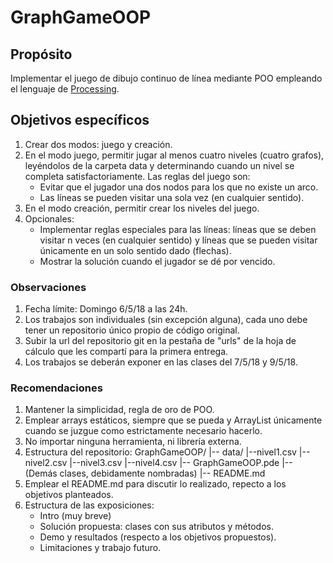 # GraphGameOOP

## Propósito

Implementar el juego de dibujo continuo de línea mediante POO empleando el lenguaje de [Processing](https://processing.org/).

## Objetivos específicos

1. Crear dos modos: juego y creación.
2. En el modo juego, permitir jugar al menos cuatro niveles (cuatro grafos), leyéndolos de la carpeta data y determinando cuando un nivel se completa satisfactoriamente. Las reglas del juego son:
    * Evitar que el jugador una dos nodos para los que no existe un arco.
    * Las líneas se pueden visitar una sola vez (en cualquier sentido).
3. En el modo creación, permitir crear los niveles del juego.
4. Opcionales:
    * Implementar reglas especiales para las líneas: líneas que se deben visitar n veces (en cualquier sentido) y líneas que se pueden visitar únicamente en un solo sentido dado (flechas).
    * Mostrar la solución cuando el jugador se dé por vencido.

### Observaciones

1. Fecha límite: Domingo 6/5/18 a las 24h.
2. Los trabajos son individuales (sin excepción alguna), cada uno debe tener un repositorio único propio de código original.
3. Subir la url del repositorio git en la pestaña de "urls" de la hoja de cálculo que les compartí para la primera entrega.
4. Los trabajos se deberán exponer en las clases del 7/5/18 y 9/5/18.

### Recomendaciones

1. Mantener la simplicidad, regla de oro de POO.
2. Emplear arrays estáticos, siempre que se pueda y ArrayList únicamente cuando se juzgue como estrictamente necesario hacerlo.
3. No importar ninguna herramienta, ni librería externa.
4. Estructura del repositorio:
    GraphGameOOP/
        |-- data/
            |--nivel1.csv
            |--nivel2.csv
            |--nivel3.csv
            |--nivel4.csv
        |-- GraphGameOOP.pde
        |-- (Demás clases, debidamente nombradas)
        |-- README.md
5. Emplear el README.md para discutir lo realizado, repecto a los objetivos planteados.
6. Estructura de las exposiciones:
    * Intro (muy breve)
    * Solución propuesta: clases con sus atributos y métodos.
    * Demo y resultados (respecto a los objetivos propuestos).
    * Limitaciones y trabajo futuro.
